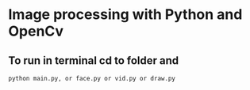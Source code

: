# Image processing with Python and OpenCv 

## To run in terminal cd to folder and
```
python main.py, or face.py or vid.py or draw.py 

```